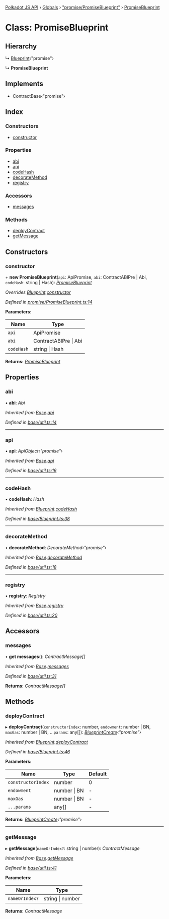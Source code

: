 [Polkadot JS API](../README.md) › [Globals](../globals.md) › ["promise/PromiseBlueprint"](../modules/_promise_promiseblueprint_.md) › [PromiseBlueprint](_promise_promiseblueprint_.promiseblueprint.md)

# Class: PromiseBlueprint

## Hierarchy

  ↳ [Blueprint](_base_blueprint_.blueprint.md)‹"promise"›

  ↳ **PromiseBlueprint**

## Implements

* ContractBase‹"promise"›

## Index

### Constructors

* [constructor](_promise_promiseblueprint_.promiseblueprint.md#constructor)

### Properties

* [abi](_promise_promiseblueprint_.promiseblueprint.md#abi)
* [api](_promise_promiseblueprint_.promiseblueprint.md#api)
* [codeHash](_promise_promiseblueprint_.promiseblueprint.md#codehash)
* [decorateMethod](_promise_promiseblueprint_.promiseblueprint.md#decoratemethod)
* [registry](_promise_promiseblueprint_.promiseblueprint.md#registry)

### Accessors

* [messages](_promise_promiseblueprint_.promiseblueprint.md#messages)

### Methods

* [deployContract](_promise_promiseblueprint_.promiseblueprint.md#deploycontract)
* [getMessage](_promise_promiseblueprint_.promiseblueprint.md#getmessage)

## Constructors

###  constructor

\+ **new PromiseBlueprint**(`api`: ApiPromise, `abi`: ContractABIPre | Abi, `codeHash`: string | Hash): *[PromiseBlueprint](_promise_promiseblueprint_.promiseblueprint.md)*

*Overrides [Blueprint](_base_blueprint_.blueprint.md).[constructor](_base_blueprint_.blueprint.md#constructor)*

*Defined in [promise/PromiseBlueprint.ts:14](https://github.com/polkadot-js/api/blob/c472a451a4/packages/api-contract/src/promise/PromiseBlueprint.ts#L14)*

**Parameters:**

Name | Type |
------ | ------ |
`api` | ApiPromise |
`abi` | ContractABIPre &#124; Abi |
`codeHash` | string &#124; Hash |

**Returns:** *[PromiseBlueprint](_promise_promiseblueprint_.promiseblueprint.md)*

## Properties

###  abi

• **abi**: *Abi*

*Inherited from [Base](_base_util_.base.md).[abi](_base_util_.base.md#abi)*

*Defined in [base/util.ts:14](https://github.com/polkadot-js/api/blob/c472a451a4/packages/api-contract/src/base/util.ts#L14)*

___

###  api

• **api**: *ApiObject‹"promise"›*

*Inherited from [Base](_base_util_.base.md).[api](_base_util_.base.md#api)*

*Defined in [base/util.ts:16](https://github.com/polkadot-js/api/blob/c472a451a4/packages/api-contract/src/base/util.ts#L16)*

___

###  codeHash

• **codeHash**: *Hash*

*Inherited from [Blueprint](_base_blueprint_.blueprint.md).[codeHash](_base_blueprint_.blueprint.md#codehash)*

*Defined in [base/Blueprint.ts:38](https://github.com/polkadot-js/api/blob/c472a451a4/packages/api-contract/src/base/Blueprint.ts#L38)*

___

###  decorateMethod

• **decorateMethod**: *DecorateMethod‹"promise"›*

*Inherited from [Base](_base_util_.base.md).[decorateMethod](_base_util_.base.md#decoratemethod)*

*Defined in [base/util.ts:18](https://github.com/polkadot-js/api/blob/c472a451a4/packages/api-contract/src/base/util.ts#L18)*

___

###  registry

• **registry**: *Registry*

*Inherited from [Base](_base_util_.base.md).[registry](_base_util_.base.md#registry)*

*Defined in [base/util.ts:20](https://github.com/polkadot-js/api/blob/c472a451a4/packages/api-contract/src/base/util.ts#L20)*

## Accessors

###  messages

• **get messages**(): *ContractMessage[]*

*Inherited from [Base](_base_util_.base.md).[messages](_base_util_.base.md#messages)*

*Defined in [base/util.ts:31](https://github.com/polkadot-js/api/blob/c472a451a4/packages/api-contract/src/base/util.ts#L31)*

**Returns:** *ContractMessage[]*

## Methods

###  deployContract

▸ **deployContract**(`constructorIndex`: number, `endowment`: number | BN, `maxGas`: number | BN, ...`params`: any[]): *[BlueprintCreate](../interfaces/_base_blueprint_.blueprintcreate.md)‹"promise"›*

*Inherited from [Blueprint](_base_blueprint_.blueprint.md).[deployContract](_base_blueprint_.blueprint.md#deploycontract)*

*Defined in [base/Blueprint.ts:46](https://github.com/polkadot-js/api/blob/c472a451a4/packages/api-contract/src/base/Blueprint.ts#L46)*

**Parameters:**

Name | Type | Default |
------ | ------ | ------ |
`constructorIndex` | number | 0 |
`endowment` | number &#124; BN | - |
`maxGas` | number &#124; BN | - |
`...params` | any[] | - |

**Returns:** *[BlueprintCreate](../interfaces/_base_blueprint_.blueprintcreate.md)‹"promise"›*

___

###  getMessage

▸ **getMessage**(`nameOrIndex?`: string | number): *ContractMessage*

*Inherited from [Base](_base_util_.base.md).[getMessage](_base_util_.base.md#getmessage)*

*Defined in [base/util.ts:41](https://github.com/polkadot-js/api/blob/c472a451a4/packages/api-contract/src/base/util.ts#L41)*

**Parameters:**

Name | Type |
------ | ------ |
`nameOrIndex?` | string &#124; number |

**Returns:** *ContractMessage*
